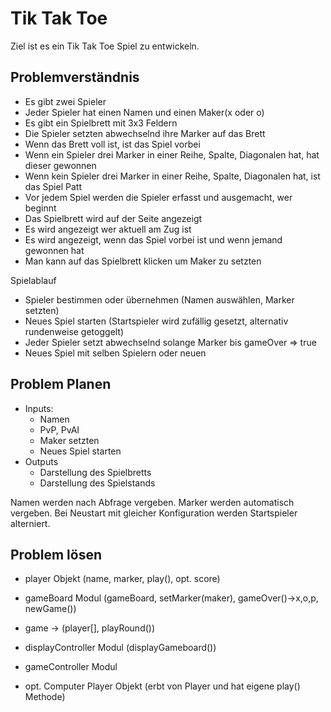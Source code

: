 # Tik Tak Toe
Ziel ist es ein Tik Tak Toe Spiel zu entwickeln.

## Problemverständnis
- Es gibt zwei Spieler
- Jeder Spieler hat einen Namen und einen Maker(x oder o)
- Es gibt ein Spielbrett mit 3x3 Feldern
- Die Spieler setzten abwechselnd ihre Marker auf das Brett
- Wenn das Brett voll ist, ist das Spiel vorbei
- Wenn ein Spieler drei Marker in einer Reihe, Spalte, Diagonalen hat, hat dieser gewonnen
- Wenn kein Spieler drei Marker in einer Reihe, Spalte, Diagonalen hat, ist das Spiel Patt
- Vor jedem Spiel werden die Spieler erfasst und ausgemacht, wer beginnt
- Das Spielbrett wird auf der Seite angezeigt
- Es wird angezeigt wer aktuell am Zug ist
- Es wird angezeigt, wenn das Spiel vorbei ist und wenn jemand gewonnen hat
- Man kann auf das Spielbrett klicken um Maker zu setzten

Spielablauf
- Spieler bestimmen oder übernehmen (Namen auswählen, Marker setzten)
- Neues Spiel starten (Startspieler wird zufällig gesetzt, alternativ rundenweise getoggelt)
- Jeder Spieler setzt abwechselnd solange Marker bis gameOver => true
- Neues Spiel mit selben Spielern oder neuen 

## Problem Planen
- Inputs: 
  - Namen
  - PvP, PvAI
  - Maker setzten
  - Neues Spiel starten
- Outputs
  - Darstellung des Spielbretts
  - Darstellung des Spielstands

Namen werden nach Abfrage vergeben. Marker werden automatisch vergeben.
Bei Neustart mit gleicher Konfiguration werden Startspieler alterniert.


## Problem lösen
- player Objekt (name, marker, play(), opt. score)
- gameBoard Modul (gameBoard, setMarker(maker), gameOver()->x,o,p, newGame())
- game ->  (player[], playRound())
- displayController Modul (displayGameboard())
- gameController Modul

- opt. Computer Player Objekt (erbt von Player und hat eigene play() Methode)

